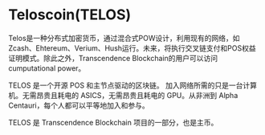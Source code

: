 # 

# Teloscoin(TELOS)

Telos是一种分布式加密货币，通过混合式POW设计，利用现有的网络，如Zcash、Ehtereum、Verium、Hush运行。未来，将执行交叉链支付和POS权益证明模式。除此之外，Transcendence Blockchain的用户可以访问cumputational power。

TELOS 是一个开源 POS 和主节点驱动的区块链。
加入网络所需的只是一台计算机。无需昂贵且耗电的 ASICS，无需昂贵且耗电的 GPU。从非洲到 Alpha Centauri，每个人都可以平等地加入和参与。

TELOS 是 Transcendence Blockchain 项目的一部分，也是主币。

